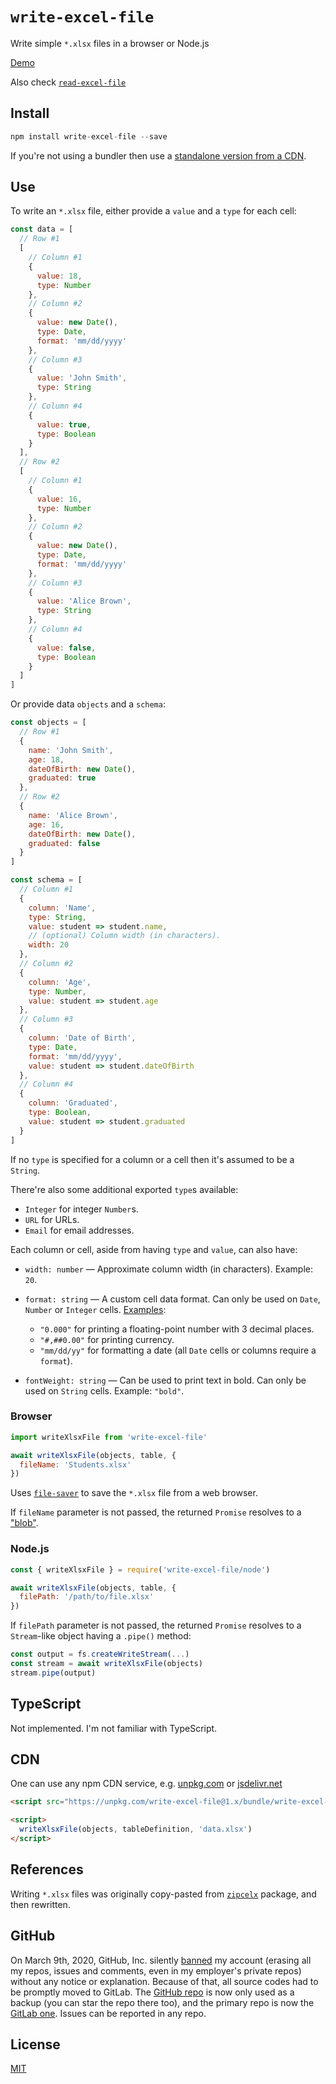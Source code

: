 # `write-excel-file`

Write simple `*.xlsx` files in a browser or Node.js

[Demo](https://catamphetamine.gitlab.io/write-excel-file/)

Also check [`read-excel-file`](https://www.npmjs.com/package/read-excel-file)

## Install

```js
npm install write-excel-file --save
```

If you're not using a bundler then use a [standalone version from a CDN](#cdn).

## Use

To write an `*.xlsx` file, either provide a `value` and a `type` for each cell:

```js
const data = [
  // Row #1
  [
    // Column #1
    {
      value: 18,
      type: Number
    },
    // Column #2
    {
      value: new Date(),
      type: Date,
      format: 'mm/dd/yyyy'
    },
    // Column #3
    {
      value: 'John Smith',
      type: String
    },
    // Column #4
    {
      value: true,
      type: Boolean
    }
  ],
  // Row #2
  [
    // Column #1
    {
      value: 16,
      type: Number
    },
    // Column #2
    {
      value: new Date(),
      type: Date,
      format: 'mm/dd/yyyy'
    },
    // Column #3
    {
      value: 'Alice Brown',
      type: String
    },
    // Column #4
    {
      value: false,
      type: Boolean
    }
  ]
]
```

Or provide data `objects` and a `schema`:

```js
const objects = [
  // Row #1
  {
    name: 'John Smith',
    age: 18,
    dateOfBirth: new Date(),
    graduated: true
  },
  // Row #2
  {
    name: 'Alice Brown',
    age: 16,
    dateOfBirth: new Date(),
    graduated: false
  }
]
```

```js
const schema = [
  // Column #1
  {
    column: 'Name',
    type: String,
    value: student => student.name,
    // (optional) Column width (in characters).
    width: 20
  },
  // Column #2
  {
    column: 'Age',
    type: Number,
    value: student => student.age
  },
  // Column #3
  {
    column: 'Date of Birth',
    type: Date,
    format: 'mm/dd/yyyy',
    value: student => student.dateOfBirth
  },
  // Column #4
  {
    column: 'Graduated',
    type: Boolean,
    value: student => student.graduated
  }
]
```

If no `type` is specified for a column or a cell then it's assumed to be a `String`.

There're also some additional exported `type`s available:

* `Integer` for integer `Number`s.
* `URL` for URLs.
* `Email` for email addresses.

Each column or cell, aside from having `type` and `value`, can also have:

* `width: number` — Approximate column width (in characters). Example: `20`.

<!--
* `formatId: number` — A [built-in](https://xlsxwriter.readthedocs.io/format.html#format-set-num-format) Excel data format ID (like a date or a currency). Example: `4` for formatting `12345.67` as `12,345.67`.
-->

* `format: string` — A custom cell data format. Can only be used on `Date`, `Number` or `Integer` cells. [Examples](https://xlsxwriter.readthedocs.io/format.html#format-set-num-format):

  * `"0.000"` for printing a floating-point number with 3 decimal places.
  * `"#,##0.00"` for printing currency.
  * `"mm/dd/yy"` for formatting a date (all `Date` cells or columns require a `format`).

* `fontWeight: string` — Can be used to print text in bold. Can only be used on `String` cells. Example: `"bold"`.

### Browser

```js
import writeXlsxFile from 'write-excel-file'

await writeXlsxFile(objects, table, {
  fileName: 'Students.xlsx'
})
```

Uses [`file-saver`](https://www.npmjs.com/package/file-saver) to save the `*.xlsx` file from a web browser.

If `fileName` parameter is not passed, the returned `Promise` resolves to a ["blob"](https://github.com/egeriis/zipcelx/issues/68).

### Node.js

```js
const { writeXlsxFile } = require('write-excel-file/node')

await writeXlsxFile(objects, table, {
  filePath: '/path/to/file.xlsx'
})
```

If `filePath` parameter is not passed, the returned `Promise` resolves to a `Stream`-like object having a `.pipe()` method:

```js
const output = fs.createWriteStream(...)
const stream = await writeXlsxFile(objects)
stream.pipe(output)
```

## TypeScript

Not implemented. I'm not familiar with TypeScript.

## CDN

One can use any npm CDN service, e.g. [unpkg.com](https://unpkg.com) or [jsdelivr.net](https://jsdelivr.net)

```html
<script src="https://unpkg.com/write-excel-file@1.x/bundle/write-excel-file.min.js"></script>

<script>
  writeXlsxFile(objects, tableDefinition, 'data.xlsx')
</script>
```

## References

Writing `*.xlsx` files was originally copy-pasted from [`zipcelx`](https://medium.com/@Nopziiemoo/create-excel-files-using-javascript-without-all-the-fuss-2c4aa5377813) package, and then rewritten.

## GitHub

On March 9th, 2020, GitHub, Inc. silently [banned](https://medium.com/@catamphetamine/how-github-blocked-me-and-all-my-libraries-c32c61f061d3) my account (erasing all my repos, issues and comments, even in my employer's private repos) without any notice or explanation. Because of that, all source codes had to be promptly moved to GitLab. The [GitHub repo](https://github.com/catamphetamine/write-excel-file) is now only used as a backup (you can star the repo there too), and the primary repo is now the [GitLab one](https://gitlab.com/catamphetamine/write-excel-file). Issues can be reported in any repo.

## License

[MIT](LICENSE)

